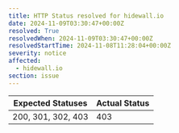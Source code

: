 ```yaml
---
title: HTTP Status resolved for hidewall.io
date: 2024-11-09T03:30:47+00:00Z
resolved: True
resolvedWhen: 2024-11-09T03:30:47+00:00Z
resolvedStartTime: 2024-11-08T11:28:04+00:00Z
severity: notice
affected:
  - hidewall.io
section: issue
---
```


| Expected Statuses | Actual Status  |
|-------------------|----------------|
| 200, 301, 302, 403 | 403 |
